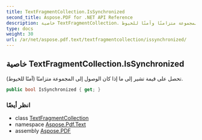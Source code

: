 ```yaml
---
title: TextFragmentCollection.IsSynchronized
second_title: Aspose.PDF for .NET API Reference
description: خاصية TextFragmentCollection. تحصل على قيمة تشير إلى ما إذا كان الوصول إلى المجموعة متزامنًا وآمنًا للخيوط
type: docs
weight: 30
url: /ar/net/aspose.pdf.text/textfragmentcollection/issynchronized/
---
```

## خاصية TextFragmentCollection.IsSynchronized

تحصل على قيمة تشير إلى ما إذا كان الوصول إلى المجموعة متزامنًا (آمنًا للخيوط).

```csharp
public bool IsSynchronized { get; }
```

### انظر أيضًا

* class [TextFragmentCollection](../)
* namespace [Aspose.Pdf.Text](../../../aspose.pdf.text/)
* assembly [Aspose.PDF](../../../)